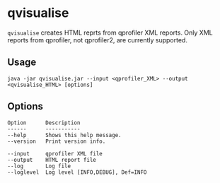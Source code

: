 # qvisualise

`qvisualise` creates HTML reprts from qprofiler XML reports. Only
XML reports from qprofiler, not qprofiler2, are currently supported.

## Usage

~~~~{.text}
java -jar qvisualise.jar --input <qprofiler_XML> --output <qvisualise_HTML> [options]
~~~~

## Options

~~~~{.text}
Option      Description
------      -----------
--help      Shows this help message.
--version   Print version info.

--input     qprofiler XML file
--output    HTML report file
--log       Log file
--loglevel  Log level [INFO,DEBUG], Def=INFO
~~~~
